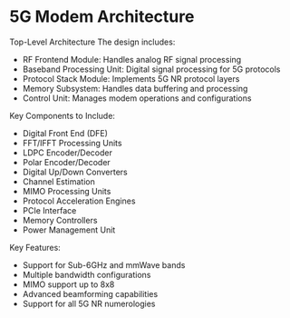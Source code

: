 
# 5G Modem Architecture

Top-Level Architecture
The design includes:

- RF Frontend Module: Handles analog RF signal processing
- Baseband Processing Unit: Digital signal processing for 5G protocols
- Protocol Stack Module: Implements 5G NR protocol layers
- Memory Subsystem: Handles data buffering and processing
- Control Unit: Manages modem operations and configurations

Key Components to Include:
- Digital Front End (DFE)
- FFT/IFFT Processing Units 
- LDPC Encoder/Decoder
- Polar Encoder/Decoder
- Digital Up/Down Converters
- Channel Estimation
- MIMO Processing Units
- Protocol Acceleration Engines
- PCIe Interface
- Memory Controllers
- Power Management Unit

Key Features:
- Support for Sub-6GHz and mmWave bands
- Multiple bandwidth configurations
- MIMO support up to 8x8
- Advanced beamforming capabilities
- Support for all 5G NR numerologies